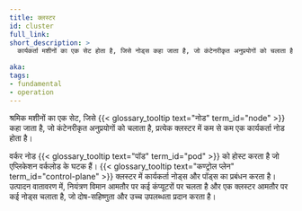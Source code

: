 ```yaml
---
title: क्लस्टर
id: cluster
full_link: 
short_description: >
  कार्यकर्ता मशीनों का एक सेट होता है, जिसे नोड्स कहा जाता है, जो कंटेनरीकृत अनुप्रयोगों को चलाता है। प्रत्येक क्लस्टर में कम से कम एक कार्यकर्ता नोड होता है।

aka: 
tags:
- fundamental
- operation
---
```


श्रमिक मशीनों का एक सेट, जिसे {{< glossary_tooltip text="नोड" term_id="node" >}} कहा जाता है, जो कंटेनरीकृत अनुप्रयोगों को चलाता है, प्रत्येक क्लस्टर में कम से कम एक कार्यकर्ता नोड होता है।

<!--more-->

वर्कर नोड {{< glossary_tooltip text="पॉड" term_id="pod" >}} को होस्ट करता है जो एप्लिकेशन वर्कलोड के घटक हैं। {{< glossary_tooltip text="कण्ट्रोल प्लेन" term_id="control-plane" >}} क्लस्टर में कार्यकर्ता नोड्स और पॉड्स का प्रबंधन करता है। उत्पादन वातावरण में, नियंत्रण विमान आमतौर पर कई कंप्यूटरों पर चलता है और एक क्लस्टर आमतौर पर कई नोड्स चलाता है, जो दोष-सहिष्णुता और उच्च उपलब्धता प्रदान करता है।


